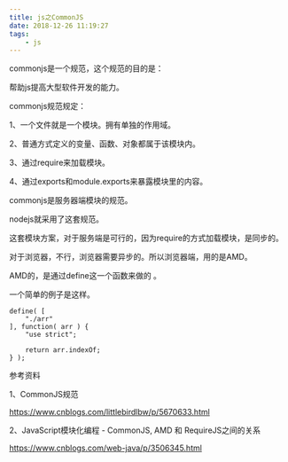 ```yaml
---
title: js之CommonJS
date: 2018-12-26 11:19:27
tags:
	- js
---
```






commonjs是一个规范，这个规范的目的是：

帮助js提高大型软件开发的能力。



commonjs规范规定：

1、一个文件就是一个模块。拥有单独的作用域。

2、普通方式定义的变量、函数、对象都属于该模块内。

3、通过require来加载模块。

4、通过exports和module.exports来暴露模块里的内容。



commonjs是服务器端模块的规范。

nodejs就采用了这套规范。

这套模块方案，对于服务端是可行的，因为require的方式加载模块，是同步的。

对于浏览器，不行，浏览器需要异步的。所以浏览器端，用的是AMD。

AMD的，是通过define这一个函数来做的 。

一个简单的例子是这样。

```
define( [
	"./arr"
], function( arr ) {
	"use strict";

	return arr.indexOf;
} );
```



参考资料

1、CommonJS规范

https://www.cnblogs.com/littlebirdlbw/p/5670633.html

2、JavaScript模块化编程 - CommonJS, AMD 和 RequireJS之间的关系

https://www.cnblogs.com/web-java/p/3506345.html